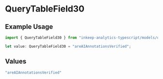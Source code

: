 # QueryTableField30

## Example Usage

```typescript
import { QueryTableField30 } from "inkeep-analytics-typescript/models/operations";

let value: QueryTableField30 = "areAIAnnotationsVerified";
```

## Values

```typescript
"areAIAnnotationsVerified"
```